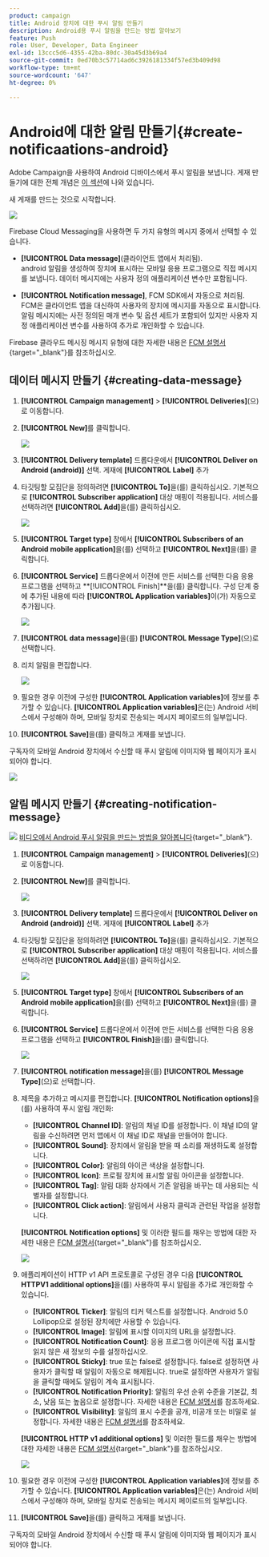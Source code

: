 ```yaml
---
product: campaign
title: Android 장치에 대한 푸시 알림 만들기
description: Android용 푸시 알림을 만드는 방법 알아보기
feature: Push
role: User, Developer, Data Engineer
exl-id: 13ccc5d6-4355-42ba-80dc-30a45d3b69a4
source-git-commit: 0ed70b3c57714ad6c3926181334f57ed3b409d98
workflow-type: tm+mt
source-wordcount: '647'
ht-degree: 0%

---
```


# Android에 대한 알림 만들기{#create-notificaations-android}

Adobe Campaign을 사용하여 Android 디바이스에서 푸시 알림을 보냅니다. 게재 만들기에 대한 전체 개념은 [이 섹션](steps-about-delivery-creation-steps.md)에 나와 있습니다.

새 게재를 만드는 것으로 시작합니다.

![](assets/nmac_delivery_1.png)

Firebase Cloud Messaging을 사용하면 두 가지 유형의 메시지 중에서 선택할 수 있습니다.

* **[!UICONTROL Data message]**(클라이언트 앱에서 처리됨).
  <br>android 알림을 생성하여 장치에 표시하는 모바일 응용 프로그램으로 직접 메시지를 보냅니다. 데이터 메시지에는 사용자 정의 애플리케이션 변수만 포함됩니다.

* **[!UICONTROL Notification message]**, FCM SDK에서 자동으로 처리됨.
  <br> FCM은 클라이언트 앱을 대신하여 사용자의 장치에 메시지를 자동으로 표시합니다. 알림 메시지에는 사전 정의된 매개 변수 및 옵션 세트가 포함되어 있지만 사용자 지정 애플리케이션 변수를 사용하여 추가로 개인화할 수 있습니다.

Firebase 클라우드 메시징 메시지 유형에 대한 자세한 내용은 [FCM 설명서](https://firebase.google.com/docs/cloud-messaging/concept-options#notifications_and_data_messages){target="_blank"}를 참조하십시오.


## 데이터 메시지 만들기 {#creating-data-message}

1. **[!UICONTROL Campaign management]** > **[!UICONTROL Deliveries]**(으)로 이동합니다.

1. **[!UICONTROL New]**&#x200B;를 클릭합니다.

   ![](assets/nmac_android_3.png)

1. **[!UICONTROL Delivery template]** 드롭다운에서 **[!UICONTROL Deliver on Android (android)]** 선택. 게재에 **[!UICONTROL Label]** 추가

1. 타깃팅할 모집단을 정의하려면 **[!UICONTROL To]**&#x200B;을(를) 클릭하십시오. 기본적으로 **[!UICONTROL Subscriber application]** 대상 매핑이 적용됩니다. 서비스를 선택하려면 **[!UICONTROL Add]**&#x200B;을(를) 클릭하십시오.

   ![](assets/nmac_android_7.png)

1. **[!UICONTROL Target type]** 창에서 **[!UICONTROL Subscribers of an Android mobile application]**&#x200B;을(를) 선택하고 **[!UICONTROL Next]**&#x200B;을(를) 클릭합니다.

1. **[!UICONTROL Service]** 드롭다운에서 이전에 만든 서비스를 선택한 다음 응용 프로그램을 선택하고 **[!UICONTROL Finish]**을(를) 클릭합니다.
구성 단계 중에 추가된 내용에 따라 **[!UICONTROL Application variables]**&#x200B;이(가) 자동으로 추가됩니다.

   ![](assets/nmac_android_6.png)

1. **[!UICONTROL data message]**&#x200B;을(를) **[!UICONTROL Message Type]**(으)로 선택합니다.

1. 리치 알림을 편집합니다.

   ![](assets/nmac_android_5.png)

1. 필요한 경우 이전에 구성한 **[!UICONTROL Application variables]**&#x200B;에 정보를 추가할 수 있습니다. **[!UICONTROL Application variables]**&#x200B;은(는) Android 서비스에서 구성해야 하며, 모바일 장치로 전송되는 메시지 페이로드의 일부입니다.

1. **[!UICONTROL Save]**&#x200B;을(를) 클릭하고 게재를 보냅니다.

구독자의 모바일 Android 장치에서 수신할 때 푸시 알림에 이미지와 웹 페이지가 표시되어야 합니다.

![](assets/nmac_android_4.png)

## 알림 메시지 만들기 {#creating-notification-message}

![](assets/do-not-localize/how-to-video.png) [비디오에서 Android 푸시 알림을 만드는 방법을 알아봅니다](https://experienceleague.adobe.com/docs/campaign-classic-learn/getting-started-with-push-notifications-for-android/configuring-and-sending-push-notifications.html#additional-resources){target="_blank"}.

1. **[!UICONTROL Campaign management]** > **[!UICONTROL Deliveries]**(으)로 이동합니다.

1. **[!UICONTROL New]**&#x200B;를 클릭합니다.

   ![](assets/nmac_android_3.png)

1. **[!UICONTROL Delivery template]** 드롭다운에서 **[!UICONTROL Deliver on Android (android)]** 선택. 게재에 **[!UICONTROL Label]** 추가

1. 타깃팅할 모집단을 정의하려면 **[!UICONTROL To]**&#x200B;을(를) 클릭하십시오. 기본적으로 **[!UICONTROL Subscriber application]** 대상 매핑이 적용됩니다. 서비스를 선택하려면 **[!UICONTROL Add]**&#x200B;을(를) 클릭하십시오.

   ![](assets/nmac_android_7.png)

1. **[!UICONTROL Target type]** 창에서 **[!UICONTROL Subscribers of an Android mobile application]**&#x200B;을(를) 선택하고 **[!UICONTROL Next]**&#x200B;을(를) 클릭합니다.

1. **[!UICONTROL Service]** 드롭다운에서 이전에 만든 서비스를 선택한 다음 응용 프로그램을 선택하고 **[!UICONTROL Finish]**&#x200B;을(를) 클릭합니다.

   ![](assets/nmac_android_6.png)

1. **[!UICONTROL notification message]**&#x200B;을(를) **[!UICONTROL Message Type]**(으)로 선택합니다.

1. 제목을 추가하고 메시지를 편집합니다. **[!UICONTROL Notification options]**&#x200B;을(를) 사용하여 푸시 알림 개인화:

   * **[!UICONTROL Channel ID]**: 알림의 채널 ID를 설정합니다. 이 채널 ID의 알림을 수신하려면 먼저 앱에서 이 채널 ID로 채널을 만들어야 합니다.
   * **[!UICONTROL Sound]**: 장치에서 알림을 받을 때 소리를 재생하도록 설정합니다.
   * **[!UICONTROL Color]**: 알림의 아이콘 색상을 설정합니다.
   * **[!UICONTROL Icon]**: 프로필 장치에 표시할 알림 아이콘을 설정합니다.
   * **[!UICONTROL Tag]**: 알림 대화 상자에서 기존 알림을 바꾸는 데 사용되는 식별자를 설정합니다.
   * **[!UICONTROL Click action]**: 알림에서 사용자 클릭과 관련된 작업을 설정합니다.

   **[!UICONTROL Notification options]** 및 이러한 필드를 채우는 방법에 대한 자세한 내용은 [FCM 설명서](https://firebase.google.com/docs/reference/fcm/rest/v1/projects.messages#androidnotification){target="_blank"}를 참조하십시오.

   ![](assets/nmac_android_8.png)

1. 애플리케이션이 HTTP v1 API 프로토콜로 구성된 경우 다음 **[!UICONTROL HTTPV1 additional options]**&#x200B;을(를) 사용하여 푸시 알림을 추가로 개인화할 수 있습니다.

   * **[!UICONTROL Ticker]**: 알림의 티커 텍스트를 설정합니다. Android 5.0 Lollipop으로 설정된 장치에만 사용할 수 있습니다.
   * **[!UICONTROL Image]**: 알림에 표시할 이미지의 URL을 설정합니다.
   * **[!UICONTROL Notification Count]**: 응용 프로그램 아이콘에 직접 표시할 읽지 않은 새 정보의 수를 설정하십시오.
   * **[!UICONTROL Sticky]**: true 또는 false로 설정합니다. false로 설정하면 사용자가 클릭할 때 알림이 자동으로 해제됩니다. true로 설정하면 사용자가 알림을 클릭할 때에도 알림이 계속 표시됩니다.
   * **[!UICONTROL Notification Priority]**: 알림의 우선 순위 수준을 기본값, 최소, 낮음 또는 높음으로 설정합니다. 자세한 내용은 [FCM 설명서](https://firebase.google.com/docs/reference/fcm/rest/v1/projects.messages#NotificationPriority)를 참조하세요.
   * **[!UICONTROL Visibility]**: 알림의 표시 수준을 공개, 비공개 또는 비밀로 설정합니다. 자세한 내용은 [FCM 설명서](https://firebase.google.com/docs/reference/fcm/rest/v1/projects.messages#visibility)를 참조하세요.

   **[!UICONTROL HTTP v1 additional options]** 및 이러한 필드를 채우는 방법에 대한 자세한 내용은 [FCM 설명서](https://firebase.google.com/docs/reference/fcm/rest/v1/projects.messages#androidnotification){target="_blank"}를 참조하십시오.

   ![](assets/nmac_android_9.png)

1. 필요한 경우 이전에 구성한 **[!UICONTROL Application variables]**&#x200B;에 정보를 추가할 수 있습니다. **[!UICONTROL Application variables]**&#x200B;은(는) Android 서비스에서 구성해야 하며, 모바일 장치로 전송되는 메시지 페이로드의 일부입니다.

1. **[!UICONTROL Save]**&#x200B;을(를) 클릭하고 게재를 보냅니다.

구독자의 모바일 Android 장치에서 수신할 때 푸시 알림에 이미지와 웹 페이지가 표시되어야 합니다.

